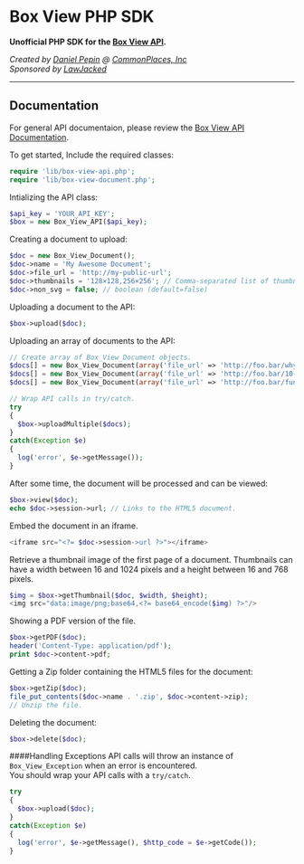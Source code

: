 Box View PHP SDK
================
**Unofficial PHP SDK for the [Box View API](https://developers.box.com/view).**


*Created by [Daniel Pepin](http://danieljpepin.com) @ 
[CommonPlaces, Inc](http://commonplaces.com)*  
*Sponsored by [LawJacked](http://www.jurify.com)*

- - -

Documentation
-------------
For general API documentaion, please review the [Box View API Documentation](https://developers.box.com/view).


To get started,
Include the required classes:
```php
require 'lib/box-view-api.php';
require 'lib/box-view-document.php';
```

Intializing the API class:
```php
$api_key = 'YOUR_API_KEY';
$box = new Box_View_API($api_key);
```

Creating a document to upload:
```php
$doc = new Box_View_Document();
$doc->name = 'My Awesome Document';
$doc->file_url = 'http://my-public-url';
$doc->thumbnails = '128×128,256×256'; // Comma-separated list of thumbnail dimensions of the format {width}x{height} e.g. 128×128,256×256
$doc->non_svg = false; // boolean (default=false)
```

Uploading a document to the API:
```php
$box->upload($doc);
```

Uploading an array of documents to the API:
```php
// Create array of Box_View_Document objects.
$docs[] = new Box_View_Document(array('file_url' => 'http://foo.bar/why-cats-purrrr.pdf'));
$docs[] = new Box_View_Document(array('file_url' => 'http://foo.bar/10-ways-to-love-your-cat.docx'));
$docs[] = new Box_View_Document(array('file_url' => 'http://foo.bar/funny-cat-links.xlsx'));

// Wrap API calls in try/catch.
try
{
  $box->uploadMultiple($docs);
}
catch(Exception $e)
{
  log('error', $e->getMessage());
}
```

After some time, the document will be processed and can be viewed:
```php
$box->view($doc);
echo $doc->session->url; // Links to the HTML5 document.
```

Embed the document in an iframe.
```php
<iframe src="<?= $doc->session->url ?>"></iframe>
```

Retrieve a thumbnail image of the first page of a document. Thumbnails can have a width between 16 and 1024 pixels and a height between 16 and 768 pixels.
```php
$img = $box->getThumbnail($doc, $width, $height);
<img src="data:image/png;base64,<?= base64_encode($img) ?>"/>
```

Showing a PDF version of the file.
```php
$box->getPDF($doc);
header('Content-Type: application/pdf');
print $doc->content->pdf;
```

Getting a Zip folder containing the HTML5 files for the document:
```php
$box->getZip($doc);
file_put_contents($doc->name . '.zip', $doc->content->zip);
// Unzip the file.
```

Deleting the document:
```php
$box->delete($doc);
```

####Handling Exceptions
API calls will throw an instance of `Box_View_Exception` when an error is encountered.  
You should wrap your API calls with a `try/catch`.
```php
try
{
  $box->upload($doc);
}
catch(Exception $e)
{
  log('error', $e->getMessage(), $http_code = $e->getCode());
}
```